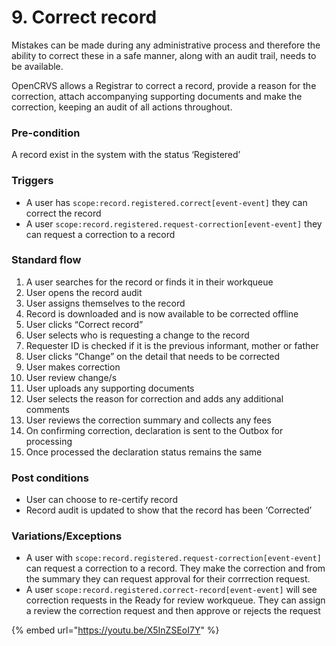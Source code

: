 # 9. Correct record

Mistakes can be made during any administrative process and therefore the ability to correct these in a safe manner, along with an audit trail, needs to be available.

OpenCRVS allows a Registrar to correct a record, provide a reason for the correction, attach accompanying supporting documents and make the correction, keeping an audit of all actions throughout.

### **Pre-condition**

A record exist in the system with the status ‘Registered’&#x20;

### **Triggers**

* A user has `scope:record.registered.correct[event-event]` they can correct the record
* A user `scope:record.registered.request-correction[event-event]` they can request a correction to a record

### **Standard flow**

1. A user searches for the record or finds it in their workqueue
2. User opens the record audit
3. User assigns themselves to the record
4. Record is downloaded and is now available to be corrected offline
5. User clicks “Correct record”
6. User selects who is requesting a change to the record
7. Requester ID is checked if it is the previous informant, mother or father
8. User clicks “Change” on the detail that needs to be corrected
9. User makes correction
10. User review change/s
11. User uploads any supporting documents
12. User selects the reason for correction and adds any additional comments
13. User reviews the correction summary and collects any fees
14. On confirming correction, declaration is sent to the Outbox for processing
15. Once processed the declaration status remains the same

### **Post conditions**

* User can choose to re-certify record
* Record audit is updated to show that the record has been ‘Corrected’

### Variations/**Exceptions**

* A user with `scope:record.registered.request-correction[event-event]` can request a correction to a record. They make the correction and from the summary they can request approval for their corrrection request.
* A user `scope:record.registered.correct-record[event-event]` will see correction requests in the Ready for review workqueue. They can assign a review the correction request and then approve or rejects the request

{% embed url="https://youtu.be/X5InZSEoI7Y" %}
